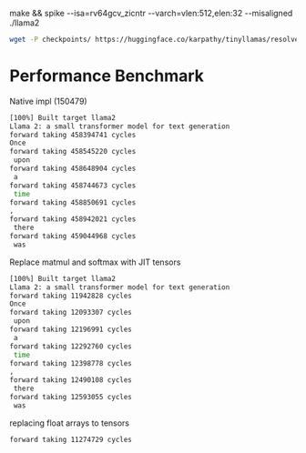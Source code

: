 make && spike --isa=rv64gcv_zicntr --varch=vlen:512,elen:32 --misaligned ./llama2


```bash
wget -P checkpoints/ https://huggingface.co/karpathy/tinyllamas/resolve/main/stories15M.bin
```




# Performance Benchmark

Native impl (150479)

```bash
[100%] Built target llama2
Llama 2: a small transformer model for text generation
forward taking 458394741 cycles
Once
forward taking 458545220 cycles
 upon
forward taking 458648904 cycles
 a
forward taking 458744673 cycles
 time
forward taking 458850691 cycles
,
forward taking 458942021 cycles
 there
forward taking 459044968 cycles
 was
```

Replace matmul and softmax with JIT tensors

```bash
[100%] Built target llama2
Llama 2: a small transformer model for text generation
forward taking 11942828 cycles
Once
forward taking 12093307 cycles
 upon
forward taking 12196991 cycles
 a
forward taking 12292760 cycles
 time
forward taking 12398778 cycles
,
forward taking 12490108 cycles
 there
forward taking 12593055 cycles
 was
```


replacing float arrays to tensors
```
forward taking 11274729 cycles
```


